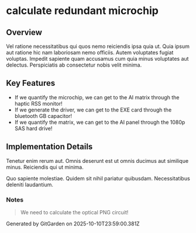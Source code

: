# calculate redundant microchip

## Overview
Vel ratione necessitatibus qui quos nemo reiciendis ipsa quia ut. Quia ipsum aut ratione hic nam laboriosam nemo officiis. Autem voluptates fugiat voluptas. Impedit sapiente quam accusamus cum quia minus voluptates aut delectus. Perspiciatis ab consectetur nobis velit minima.

## Key Features
- If we quantify the microchip, we can get to the AI matrix through the haptic RSS monitor!
- If we generate the driver, we can get to the EXE card through the bluetooth GB capacitor!
- If we quantify the matrix, we can get to the AI panel through the 1080p SAS hard drive!

## Implementation Details
Tenetur enim rerum aut. Omnis deserunt est ut omnis ducimus aut similique minus. Reiciendis qui ut minima.
 Quo sapiente molestiae. Quidem sit nihil pariatur quibusdam. Necessitatibus deleniti laudantium.

### Notes
> We need to calculate the optical PNG circuit!

Generated by GitGarden on 2025-10-10T23:59:00.381Z